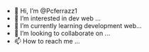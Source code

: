 - 👋 Hi, I’m @Pcferrazz1
- 👀 I’m interested in dev web ...
- 🌱 I’m currently learning  development web...
- 💞️ I’m looking to collaborate on ...
- 📫 How to reach me ...

<!---
Pcferrazz1/Pcferrazz1 is a ✨ special ✨ repository because its `README.md` (this file) appears on your GitHub profile.
You can click the Preview link to take a look at your changes.
--->
